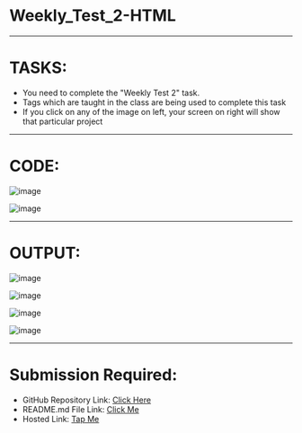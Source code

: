 # Weekly_Test_2-HTML
---
# TASKS:
- You need to complete the "Weekly Test 2" task.
- Tags which are taught in the class are being used to complete this task
- If you click on any of the image on left, your screen on right will  show that particular project
---
# CODE:

![image](https://github.com/Abhishek-Sharma-007/Weekly_Test_2-HTML/assets/84591804/37d727dd-5fec-4815-a692-2212901c3141)

![image](https://github.com/Abhishek-Sharma-007/Weekly_Test_2-HTML/assets/84591804/945fb891-99f4-48bc-81c1-a75c66f9afac)

---
# OUTPUT:

![image](https://github.com/Abhishek-Sharma-007/Weekly_Test_2-HTML/assets/84591804/1860b2e8-2c87-49ac-99fa-75a4ccd64334)

![image](https://github.com/Abhishek-Sharma-007/Weekly_Test_2-HTML/assets/84591804/9cf418da-99e7-4a7a-896f-addef3a37b9b)

![image](https://github.com/Abhishek-Sharma-007/Weekly_Test_2-HTML/assets/84591804/55d6fb59-08f7-46d3-8bbb-c176284815ad)

![image](https://github.com/Abhishek-Sharma-007/Weekly_Test_2-HTML/assets/84591804/6d048fb6-3875-47f1-a7b6-8d96afed1cc7)

---
# Submission Required:
- GitHub Repository Link: [Click Here](https://github.com/Abhishek-Sharma-007/Weekly_Test_2-HTML)
- README.md File Link: [Click Me](https://github.com/Abhishek-Sharma-007/Weekly_Test_2-HTML/blob/master/README.md)  
- Hosted Link: [Tap Me](https://abhishek-sharma-007.github.io/Weekly_Test_2-HTML/)

